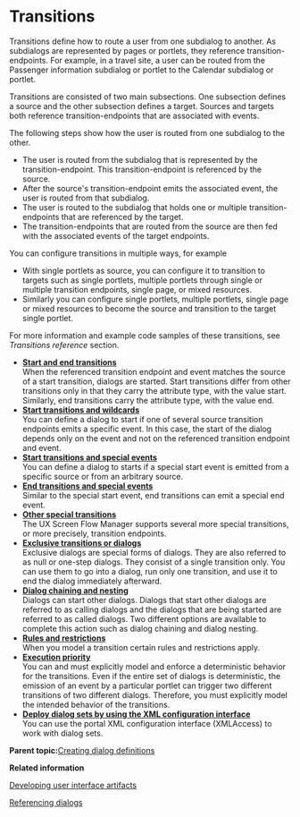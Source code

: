 # Transitions

Transitions define how to route a user from one subdialog to another. As subdialogs are represented by pages or portlets, they reference transition-endpoints. For example, in a travel site, a user can be routed from the Passenger information subdialog or portlet to the Calendar subdialog or portlet.

Transitions are consisted of two main subsections. One subsection defines a source and the other subsection defines a target. Sources and targets both reference transition-endpoints that are associated with events.

The following steps show how the user is routed from one subdialog to the other.

-   The user is routed from the subdialog that is represented by the transition-endpoint. This transition-endpoint is referenced by the source.
-   After the source's transition-endpoint emits the associated event, the user is routed from that subdialog.
-   The user is routed to the subdialog that holds one or multiple transition-endpoints that are referenced by the target.
-   The transition-endpoints that are routed from the source are then fed with the associated events of the target endpoints.

You can configure transitions in multiple ways, for example

-   With single portlets as source, you can configure it to transition to targets such as single portlets, multiple portlets through single or multiple transition endpoints, single page, or mixed resources.
-   Similarly you can configure single portlets, multiple portlets, single page or mixed resources to become the source and transition to the target single portlet.

For more information and example code samples of these transitions, see *Transitions reference* section.

-   **[Start and end transitions](../screenflow/strt_end_trnstnts.md)**  
When the referenced transition endpoint and event matches the source of a start transition, dialogs are started. Start transitions differ from other transitions only in that they carry the attribute type, with the value start. Similarly, end transitions carry the attribute type, with the value end.
-   **[Start transitions and wildcards](../screenflow/strt_trnstn_wldcrds.md)**  
You can define a dialog to start if one of several source transition endpoints emits a specific event. In this case, the start of the dialog depends only on the event and not on the referenced transition endpoint and event.
-   **[Start transitions and special events](../screenflow/strt_trnstn_spl_evnt.md)**  
You can define a dialog to starts if a special start event is emitted from a specific source or from an arbitrary source.
-   **[End transitions and special events](../screenflow/end_trnstns_spl_evnt.md)**  
Similar to the special start event, end transitions can emit a special end event.
-   **[Other special transitions](../screenflow/othr_spl_trnstns.md)**  
The UX Screen Flow Manager supports several more special transitions, or more precisely, transition endpoints.
-   **[Exclusive transitions or dialogs](../screenflow/exclsve_trnstns.md)**  
Exclusive dialogs are special forms of dialogs. They are also referred to as null or one-step dialogs. They consist of a single transition only. You can use them to go into a dialog, run only one transition, and use it to end the dialog immediately afterward.
-   **[Dialog chaining and nesting](../screenflow/dlg_chng_nstng.md)**  
Dialogs can start other dialogs. Dialogs that start other dialogs are referred to as calling dialogs and the dialogs that are being started are referred to as called dialogs. Two different options are available to complete this action such as dialog chaining and dialog nesting.
-   **[Rules and restrictions](../screenflow/rulesnrestrictions.md)**  
When you model a transition certain rules and restrictions apply.
-   **[Execution priority](../screenflow/exe_priority.md)**  
You can and must explicitly model and enforce a deterministic behavior for the transitions. Even if the entire set of dialogs is deterministic, the emission of an event by a particular portlet can trigger two different transitions of two different dialogs. Therefore, you must explicitly model the intended behavior of the transitions.
-   **[Deploy dialog sets by using the XML configuration interface](../screenflow/dply_dlgsts_xmlcfgint.md)**  
You can use the portal XML configuration interface \(XMLAccess\) to work with dialog sets.

**Parent topic:**[Creating dialog definitions](../screenflow/crting_dlg_dfntn.md)

**Related information**  


[Developing user interface artifacts](../screenflow/dev_ui_artifcts.md)

[Referencing dialogs](../screenflow/ref_dlgs.md)

